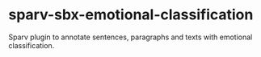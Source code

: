 # sparv-sbx-emotional-classification

Sparv plugin to annotate sentences, paragraphs and texts with emotional classification.
